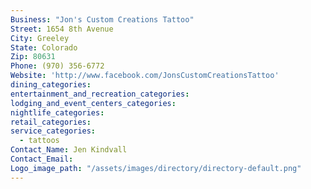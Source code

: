 ```yaml
---
Business: "Jon's Custom Creations Tattoo"
Street: 1654 8th Avenue
City: Greeley
State: Colorado
Zip: 80631
Phone: (970) 356-6772
Website: 'http://www.facebook.com/JonsCustomCreationsTattoo'
dining_categories:
entertainment_and_recreation_categories:
lodging_and_event_centers_categories:
nightlife_categories:
retail_categories:
service_categories:
  - tattoos
Contact_Name: Jen Kindvall
Contact_Email:
Logo_image_path: "/assets/images/directory/directory-default.png"
---
```



